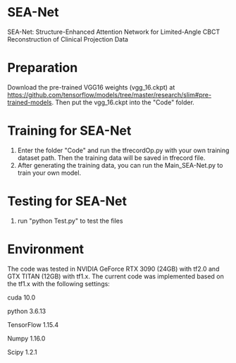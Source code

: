 # SEA-Net
SEA-Net: Structure-Enhanced Attention Network for Limited-Angle CBCT Reconstruction of Clinical Projection Data

# Preparation
Download the pre-trained VGG16 weights (vgg_16.ckpt) at https://github.com/tensorflow/models/tree/master/research/slim#pre-trained-models.
Then put the vgg_16.ckpt into the "Code" folder.

# Training for SEA-Net
1. Enter the folder "Code" and run the tfrecordOp.py with your own training dataset path. Then the training data will be saved in tfrecord file.
2. After generating the training data, you can run the Main_SEA-Net.py to train your own model.

# Testing for SEA-Net
1. run "python Test.py" to test the files

# Environment

The code was tested in NVIDIA GeForce RTX 3090 (24GB) with tf2.0 and GTX TITAN (12GB) with tf1.x.
The current code was implemented based on the tf1.x with the following settings:

cuda 10.0

python 3.6.13

TensorFlow 1.15.4

Numpy 1.16.0

Scipy 1.2.1

